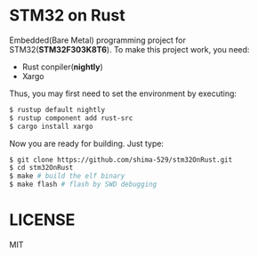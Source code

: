 # STM32 on Rust
Embedded(Bare Metal) programming project for STM32(**STM32F303K8T6**). To make this project work, you need:

- Rust conpiler(**nightly**)
- Xargo

Thus, you may first need to set the environment by executing:

```bash
$ rustup default nightly
$ rustup component add rust-src
$ cargo install xargo
```

Now you are ready for building. Just type:

```bash
$ git clone https://github.com/shima-529/stm32OnRust.git
$ cd stm32OnRust
$ make # build the elf binary
$ make flash # flash by SWD debugging
```

# LICENSE
MIT

